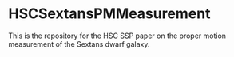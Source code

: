 # HSCSextansPMMeasurement

This is the repository for the HSC SSP paper on the proper motion measurement of the Sextans dwarf galaxy.